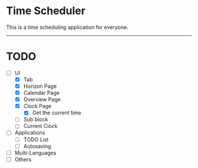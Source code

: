 # Time Scheduler
This is a time scheduling application for everyone.

---
# TODO
- [ ] UI
    - [X] Tab
    - [X] Horizon Page
    - [X] Calendar Page
    - [X] Overview Page
    - [X] Clock Page
        - [X] Get the current time
    - [ ] Sub block
    - [ ] Current Clock
- [ ] Applications
    - [ ] TODO List
    - [ ] Autosaving
- [ ] Multi-Languages
- [ ] Others
